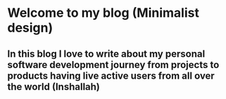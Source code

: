 # Welcome to my blog (Minimalist design)
## In this blog I love to write about my personal software development journey from projects to products having live active users from all over the world (Inshallah)
